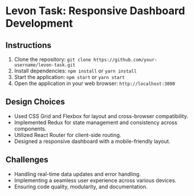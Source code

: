 # Levon Task: Responsive Dashboard Development

## Instructions

1. Clone the repository: `git clone https://github.com/your-username/levon-task.git`
2. Install dependencies: `npm install` or `yarn install`
3. Start the application: `npm start` or `yarn start`
4. Open the application in your web browser: `http://localhost:3000`

## Design Choices

* Used CSS Grid and Flexbox for layout and cross-browser compatibility.
* Implemented Redux for state management and consistency across components.
* Utilized React Router for client-side routing.
* Designed a responsive dashboard with a mobile-friendly layout.

## Challenges

* Handling real-time data updates and error handling.
* Implementing a seamless user experience across various devices.
* Ensuring code quality, modularity, and documentation.